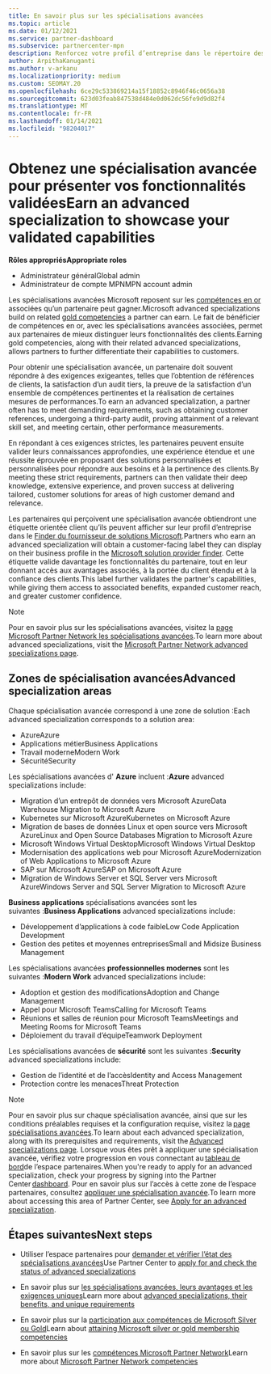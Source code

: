 ```yaml
---
title: En savoir plus sur les spécialisations avancées
ms.topic: article
ms.date: 01/12/2021
ms.service: partner-dashboard
ms.subservice: partnercenter-mpn
description: Renforcez votre profil d’entreprise dans le répertoire des partenaires Microsoft. En savoir plus sur les spécialisations avancées que vous pouvez atteindre avec vos compétences Gold et Silver existantes.
author: ArpithaKanuganti
ms.author: v-arkanu
ms.localizationpriority: medium
ms.custom: SEOMAY.20
ms.openlocfilehash: 6ce29c533869214a15f18852c8946f46c0656a38
ms.sourcegitcommit: 623d03feab847538d484e0d062dc56fe9d9d82f4
ms.translationtype: MT
ms.contentlocale: fr-FR
ms.lasthandoff: 01/14/2021
ms.locfileid: "98204017"
---
```

# <a name="earn-an-advanced-specialization-to-showcase-your-validated-capabilities"></a><span data-ttu-id="7061e-104">Obtenez une spécialisation avancée pour présenter vos fonctionnalités validées</span><span class="sxs-lookup"><span data-stu-id="7061e-104">Earn an advanced specialization to showcase your validated capabilities</span></span>

<span data-ttu-id="7061e-105">**Rôles appropriés**</span><span class="sxs-lookup"><span data-stu-id="7061e-105">**Appropriate roles**</span></span>

- <span data-ttu-id="7061e-106">Administrateur général</span><span class="sxs-lookup"><span data-stu-id="7061e-106">Global admin</span></span>
- <span data-ttu-id="7061e-107">Administrateur de compte MPN</span><span class="sxs-lookup"><span data-stu-id="7061e-107">MPN account admin</span></span>

<span data-ttu-id="7061e-108">Les spécialisations avancées Microsoft reposent sur les [compétences en or](learn-about-competencies.md) associées qu’un partenaire peut gagner.</span><span class="sxs-lookup"><span data-stu-id="7061e-108">Microsoft advanced specializations build on related [gold competencies](learn-about-competencies.md) a partner can earn.</span></span> <span data-ttu-id="7061e-109">Le fait de bénéficier de compétences en or, avec les spécialisations avancées associées, permet aux partenaires de mieux distinguer leurs fonctionnalités des clients.</span><span class="sxs-lookup"><span data-stu-id="7061e-109">Earning gold competencies, along with their related advanced specializations, allows partners to further differentiate their capabilities to customers.</span></span>

<span data-ttu-id="7061e-110">Pour obtenir une spécialisation avancée, un partenaire doit souvent répondre à des exigences exigeantes, telles que l’obtention de références de clients, la satisfaction d’un audit tiers, la preuve de la satisfaction d’un ensemble de compétences pertinentes et la réalisation de certaines mesures de performances.</span><span class="sxs-lookup"><span data-stu-id="7061e-110">To earn an advanced specialization, a partner often has to meet demanding requirements, such as obtaining customer references, undergoing a third-party audit, proving attainment of a relevant skill set, and meeting certain, other performance measurements.</span></span>

<span data-ttu-id="7061e-111">En répondant à ces exigences strictes, les partenaires peuvent ensuite valider leurs connaissances approfondies, une expérience étendue et une réussite éprouvée en proposant des solutions personnalisées et personnalisées pour répondre aux besoins et à la pertinence des clients.</span><span class="sxs-lookup"><span data-stu-id="7061e-111">By meeting these strict requirements, partners can then validate their deep knowledge, extensive experience, and proven success at delivering tailored, customer solutions for areas of high customer demand and relevance.</span></span>

<span data-ttu-id="7061e-112">Les partenaires qui perçoivent une spécialisation avancée obtiendront une étiquette orientée client qu’ils peuvent afficher sur leur profil d’entreprise dans le [Finder du fournisseur de solutions Microsoft](https://www.microsoft.com/solution-providers/home).</span><span class="sxs-lookup"><span data-stu-id="7061e-112">Partners who earn an advanced specialization will obtain a customer-facing label they can display on their business profile in the [Microsoft solution provider finder](https://www.microsoft.com/solution-providers/home).</span></span> <span data-ttu-id="7061e-113">Cette étiquette valide davantage les fonctionnalités du partenaire, tout en leur donnant accès aux avantages associés, à la portée du client étendu et à la confiance des clients.</span><span class="sxs-lookup"><span data-stu-id="7061e-113">This label further validates the partner's capabilities, while giving them access to associated benefits, expanded customer reach, and greater customer confidence.</span></span>

> [!NOTE]
> <span data-ttu-id="7061e-114">Pour en savoir plus sur les spécialisations avancées, visitez la [page Microsoft Partner Network les spécialisations avancées](https://partner.microsoft.com/membership/advanced-specialization).</span><span class="sxs-lookup"><span data-stu-id="7061e-114">To learn more about advanced specializations, visit the [Microsoft Partner Network advanced specializations page](https://partner.microsoft.com/membership/advanced-specialization).</span></span>

## <a name="advanced-specialization-areas"></a><span data-ttu-id="7061e-115">Zones de spécialisation avancées</span><span class="sxs-lookup"><span data-stu-id="7061e-115">Advanced specialization areas</span></span>

<span data-ttu-id="7061e-116">Chaque spécialisation avancée correspond à une zone de solution :</span><span class="sxs-lookup"><span data-stu-id="7061e-116">Each advanced specialization corresponds to a solution area:</span></span>

- <span data-ttu-id="7061e-117">Azure</span><span class="sxs-lookup"><span data-stu-id="7061e-117">Azure</span></span>
- <span data-ttu-id="7061e-118">Applications métier</span><span class="sxs-lookup"><span data-stu-id="7061e-118">Business Applications</span></span>
- <span data-ttu-id="7061e-119">Travail moderne</span><span class="sxs-lookup"><span data-stu-id="7061e-119">Modern Work</span></span>
- <span data-ttu-id="7061e-120">Sécurité</span><span class="sxs-lookup"><span data-stu-id="7061e-120">Security</span></span>

<span data-ttu-id="7061e-121">Les spécialisations avancées d' **Azure** incluent :</span><span class="sxs-lookup"><span data-stu-id="7061e-121">**Azure** advanced specializations include:</span></span>

- <span data-ttu-id="7061e-122">Migration d’un entrepôt de données vers Microsoft Azure</span><span class="sxs-lookup"><span data-stu-id="7061e-122">Data Warehouse Migration to Microsoft Azure</span></span>
- <span data-ttu-id="7061e-123">Kubernetes sur Microsoft Azure</span><span class="sxs-lookup"><span data-stu-id="7061e-123">Kubernetes on Microsoft Azure</span></span>
- <span data-ttu-id="7061e-124">Migration de bases de données Linux et open source vers Microsoft Azure</span><span class="sxs-lookup"><span data-stu-id="7061e-124">Linux and Open Source Databases Migration to Microsoft Azure</span></span>
- <span data-ttu-id="7061e-125">Microsoft Windows Virtual Desktop</span><span class="sxs-lookup"><span data-stu-id="7061e-125">Microsoft Windows Virtual Desktop</span></span>
- <span data-ttu-id="7061e-126">Modernisation des applications web pour Microsoft Azure</span><span class="sxs-lookup"><span data-stu-id="7061e-126">Modernization of Web Applications to Microsoft Azure</span></span>
- <span data-ttu-id="7061e-127">SAP sur Microsoft Azure</span><span class="sxs-lookup"><span data-stu-id="7061e-127">SAP on Microsoft Azure</span></span>
- <span data-ttu-id="7061e-128">Migration de Windows Server et SQL Server vers Microsoft Azure</span><span class="sxs-lookup"><span data-stu-id="7061e-128">Windows Server and SQL Server Migration to Microsoft Azure</span></span>

<span data-ttu-id="7061e-129">**Business applications** spécialisations avancées sont les suivantes :</span><span class="sxs-lookup"><span data-stu-id="7061e-129">**Business Applications** advanced specializations include:</span></span>

- <span data-ttu-id="7061e-130">Développement d’applications à code faible</span><span class="sxs-lookup"><span data-stu-id="7061e-130">Low Code Application Development</span></span>
- <span data-ttu-id="7061e-131">Gestion des petites et moyennes entreprises</span><span class="sxs-lookup"><span data-stu-id="7061e-131">Small and Midsize Business Management</span></span>

<span data-ttu-id="7061e-132">Les spécialisations avancées **professionnelles modernes** sont les suivantes :</span><span class="sxs-lookup"><span data-stu-id="7061e-132">**Modern Work** advanced specializations include:</span></span>

- <span data-ttu-id="7061e-133">Adoption et gestion des modifications</span><span class="sxs-lookup"><span data-stu-id="7061e-133">Adoption and Change Management</span></span>
- <span data-ttu-id="7061e-134">Appel pour Microsoft Teams</span><span class="sxs-lookup"><span data-stu-id="7061e-134">Calling for Microsoft Teams</span></span>
- <span data-ttu-id="7061e-135">Réunions et salles de réunion pour Microsoft Teams</span><span class="sxs-lookup"><span data-stu-id="7061e-135">Meetings and Meeting Rooms for Microsoft Teams</span></span>
- <span data-ttu-id="7061e-136">Déploiement du travail d’équipe</span><span class="sxs-lookup"><span data-stu-id="7061e-136">Teamwork Deployment</span></span>

<span data-ttu-id="7061e-137">Les spécialisations avancées de **sécurité** sont les suivantes :</span><span class="sxs-lookup"><span data-stu-id="7061e-137">**Security** advanced specializations include:</span></span>

- <span data-ttu-id="7061e-138">Gestion de l’identité et de l’accès</span><span class="sxs-lookup"><span data-stu-id="7061e-138">Identity and Access Management</span></span>
- <span data-ttu-id="7061e-139">Protection contre les menaces</span><span class="sxs-lookup"><span data-stu-id="7061e-139">Threat Protection</span></span>

> [!NOTE]
> <span data-ttu-id="7061e-140">Pour en savoir plus sur chaque spécialisation avancée, ainsi que sur les conditions préalables requises et la configuration requise, visitez la [page spécialisations avancées](https://partner.microsoft.com/membership/advanced-specialization).</span><span class="sxs-lookup"><span data-stu-id="7061e-140">To learn about each advanced specialization, along with its prerequisites and requirements, visit the [Advanced specializations page](https://partner.microsoft.com/membership/advanced-specialization).</span></span> <span data-ttu-id="7061e-141">Lorsque vous êtes prêt à appliquer une spécialisation avancée, vérifiez votre progression en vous connectant au [tableau de bord](https://partner.microsoft.com/dashboard)de l’espace partenaires.</span><span class="sxs-lookup"><span data-stu-id="7061e-141">When you're ready to apply for an advanced specialization, check your progress by signing into the Partner Center [dashboard](https://partner.microsoft.com/dashboard).</span></span> <span data-ttu-id="7061e-142">Pour en savoir plus sur l’accès à cette zone de l’espace partenaires, consultez [appliquer une spécialisation avancée](advanced-specializations-apply.md).</span><span class="sxs-lookup"><span data-stu-id="7061e-142">To learn more about accessing this area of Partner Center, see [Apply for an advanced specialization](advanced-specializations-apply.md).</span></span>

## <a name="next-steps"></a><span data-ttu-id="7061e-143">Étapes suivantes</span><span class="sxs-lookup"><span data-stu-id="7061e-143">Next steps</span></span>

- <span data-ttu-id="7061e-144">Utiliser l’espace partenaires pour [demander et vérifier l’état des spécialisations avancées](advanced-specializations-apply.md)</span><span class="sxs-lookup"><span data-stu-id="7061e-144">Use Partner Center to [apply for and check the status of advanced specializations](advanced-specializations-apply.md)</span></span>

- <span data-ttu-id="7061e-145">En savoir plus sur [les spécialisations avancées, leurs avantages et les exigences uniques](https://partner.microsoft.com/membership/advanced-specialization)</span><span class="sxs-lookup"><span data-stu-id="7061e-145">Learn more about [advanced specializations, their benefits, and unique requirements](https://partner.microsoft.com/membership/advanced-specialization)</span></span>

- <span data-ttu-id="7061e-146">En savoir plus sur la [participation aux compétences de Microsoft Silver ou Gold](learn-about-competencies.md)</span><span class="sxs-lookup"><span data-stu-id="7061e-146">Learn about [attaining Microsoft silver or gold membership competencies](learn-about-competencies.md)</span></span>

- <span data-ttu-id="7061e-147">En savoir plus sur les [compétences Microsoft Partner Network](https://partner.microsoft.com/membership/competencies)</span><span class="sxs-lookup"><span data-stu-id="7061e-147">Learn more about [Microsoft Partner Network competencies](https://partner.microsoft.com/membership/competencies)</span></span>